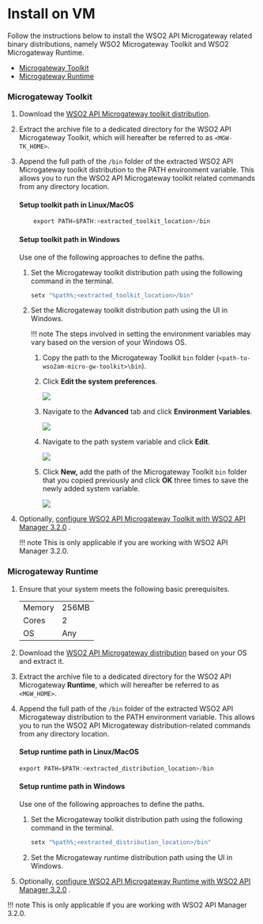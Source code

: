 # Install on VM

Follow the instructions below to install the WSO2 API Microgateway related binary distributions, namely WSO2 Microgateway Toolkit and WSO2 Microgateway Runtime.

-   [Microgateway Toolkit](#InstallonVM-MicrogatewayToolkit)
-   [Microgateway Runtime](#InstallonVM-MicrogatewayRuntime)

### Microgateway Toolkit

1.  Download the [WSO2 API Microgateway toolkit distribution](https://wso2.com/api-management/api-microgateway/).

2.  Extract the archive file to a dedicated directory for the WSO2 API Microgateway Toolkit, which will hereafter be referred to as `<MGW-TK_HOME>`.
    
3.  Append the full path of the `/bin` folder of the extracted WSO2 API Microgateway toolkit distribution to the PATH environment variable.
    This allows you to run the WSO2 API Microgateway toolkit related commands from any directory location.
    
    #### Setup toolkit path in Linux/MacOS
    
    ``` java tab="Format"
        export PATH=$PATH:<extracted_toolkit_location>/bin
    ```
    
    #### Setup toolkit path in Windows

    Use one of the following approaches to define the paths.
    
    1.  Set the Microgateway toolkit distribution path using the following command in the terminal.
    
        ``` java tab="Format"
        setx "%path%;<extracted_toolkit_location>/bin"
        ```
    
    2.  Set the Microgateway toolkit distribution path using the UI in Windows.
    
        !!! note
            The steps involved in setting the environment variables may vary based on the version of your Windows OS.
    
        1.  Copy the path to the Microgateway Toolkit `bin` folder (`<path-to-wso2am-micro-gw-toolkit>\bin`).
        
        2.  Click **Edit the system preferences**.
        
            ![]({{base_path}}/assets/img/install-and-setup/edit-environment-variable.png)
        
        3.  Navigate to the **Advanced** tab and click **Environment Variables**.
        
            ![]({{base_path}}/assets/img/install-and-setup/Environment-variables.png)
        
        4.  Navigate to the path system variable and click **Edit**.
        
            ![]({{base_path}}/assets/img/install-and-setup/select-path-system-var.png)    
        
        5.  Click **New,** add the path of the Microgateway Toolkit `bin` folder that you copied previously and click **OK** three times to save the newly added system variable.
    
            ![]({{base_path}}/assets/img/install-and-setup/add-new-variable.png)
            
4.  Optionally, [configure WSO2 API Microgateway Toolkit with WSO2 API Manager 3.2.0]({{base_path}}/install-and-setup/configuration-for-wso2-api-manager/#configuring-the-microgateway-32x-toolkit) .

    !!! note
        This is only applicable if you are working with WSO2 API Manager 3.2.0.

### Microgateway Runtime

1.  Ensure that your system meets the following basic prerequisites.

    |        |       |
    |--------|-------|
    | Memory | 256MB |
    | Cores  | 2     |
    | OS     | Any   |

2.  Download the [WSO2 API Microgateway distribution](https://wso2.com/api-management/api-microgateway/) based on your OS and extract it.

3.  Extract the archive file to a dedicated directory for the WSO2 API Microgateway **Runtime**, which will hereafter be referred to as `<MGW_HOME>`.

4.  Append the full path of the `/bin` folder of the extracted WSO2 API Microgateway distribution to the PATH environment variable.
    This allows you to run the WSO2 API Microgateway distribution-related commands from any directory location.

    #### Setup runtime path in Linux/MacOS
    
    ``` java tab="Format"
    export PATH=$PATH:<extracted_distribution_location>/bin
    ```
        
    #### Setup runtime path in Windows
    
    Use one of the following approaches to define the paths.

    1.  Set the Microgateway toolkit distribution path using the following command in the terminal.

        ``` java tab="Format"
        setx "%path%;<extracted_distribution_location>/bin"
        ```

    2.  Set the Microgateway runtime distribution path using the UI in Windows.

5.  Optionally, [configure WSO2 API Microgateway Runtime with WSO2 API Manager 3.2.0]({{base_path}}/install-and-setup/configuration-for-wso2-api-manager/#configuring-the-microgateway-32x-runtime) .

!!! note
    This is only applicable if you are working with WSO2 API Manager 3.2.0.



